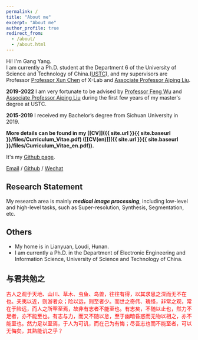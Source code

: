 ```yaml
---
permalink: /
title: "About me"
excerpt: "About me"
author_profile: true
redirect_from: 
  - /about/
  - /about.html
---
```


Hi! I'm Gang Yang.  
I am currently a Ph.D. student at the Department 6 of the University of Science and Technology of China.([USTC](https://www.ustc.edu.cn/)), and my supervisors are Professor [Professor Xun Chen](http://staff.ustc.edu.cn/~xunchen/) of X-Lab and [Associate Professor Aiping Liu](http://leinao.ustc.edu.cn/2021/0430/c25926a483613/page.htm). 

**2019-2022** I am very fortunate to be advised by [Professor Feng Wu](https://eeis.ustc.edu.cn/2014/0423/c2648a20109/page.htm) and [Associate Professor Aiping Liu](http://leinao.ustc.edu.cn/2021/0430/c25926a483613/page.htm) during the first few years of my master's degree at USTC.

**2015-2019** I received my Bachelor’s degree from Sichuan University in 2019.

<strong>More details can be found in my [[CV]]({{ site.url }}{{ site.baseurl }}/files/Curriculum_Vitae.pdf) ([[CV(en)]]({{ site.url }}{{ site.baseurl }}/files/Curriculum_Vitae_en.pdf)). </strong>

It's my [Github page](https://yggame.github.io/).

[Email](mailto:yg1997@mail.ustc.edu.cn)  /  [Github](https://github.com/yggame) / [Wechat](../images/wechat.jpg) 

Research Statement
------

My research area is mainly **_medical image processing_**, including low-level and high-level tasks, such as Super-resolution, Synthesis, Segmentation, etc.

Others
------

- My home is in Lianyuan, Loudi, Hunan.
- I am currently a Ph.D. in the Department of Electronic Engineering and Information Science, University of Science and Technology of China.

与君共勉之
------

<font color=red face="华文行楷">古人之观于天地、山川、草木、虫鱼、鸟兽，往往有得，以其求思之深而无不在也。夫夷以近，则游者众；险以远，则至者少。而世之奇伟、瑰怪，非常之观，常在于险远，而人之所罕至焉，故非有志者不能至也。有志矣，不随以止也，然力不足者，亦不能至也。有志与力，而又不随以怠，至于幽暗昏惑而无物以相之，亦不能至也。然力足以至焉，于人为可讥，而在己为有悔；尽吾志也而不能至者，可以无悔矣，其熟能讥之乎？ </font>
